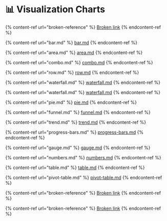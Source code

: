 # 📊 Visualization Charts

{% content-ref url="broken-reference" %}
[Broken link](broken-reference)
{% endcontent-ref %}

{% content-ref url="bar.md" %}
[bar.md](bar.md)
{% endcontent-ref %}

{% content-ref url="area.md" %}
[area.md](area.md)
{% endcontent-ref %}

{% content-ref url="combo.md" %}
[combo.md](combo.md)
{% endcontent-ref %}

{% content-ref url="row.md" %}
[row.md](row.md)
{% endcontent-ref %}

{% content-ref url="waterfall.md" %}
[waterfall.md](waterfall.md)
{% endcontent-ref %}

{% content-ref url="waterfall.md" %}
[waterfall.md](waterfall.md)
{% endcontent-ref %}

{% content-ref url="pie.md" %}
[pie.md](pie.md)
{% endcontent-ref %}

{% content-ref url="funnel.md" %}
[funnel.md](funnel.md)
{% endcontent-ref %}

{% content-ref url="trend.md" %}
[trend.md](trend.md)
{% endcontent-ref %}

{% content-ref url="progress-bars.md" %}
[progress-bars.md](progress-bars.md)
{% endcontent-ref %}

{% content-ref url="gauge.md" %}
[gauge.md](gauge.md)
{% endcontent-ref %}

{% content-ref url="numbers.md" %}
[numbers.md](numbers.md)
{% endcontent-ref %}

{% content-ref url="table.md" %}
[table.md](table.md)
{% endcontent-ref %}

{% content-ref url="pivot-table.md" %}
[pivot-table.md](pivot-table.md)
{% endcontent-ref %}

{% content-ref url="broken-reference" %}
[Broken link](broken-reference)
{% endcontent-ref %}

{% content-ref url="broken-reference" %}
[Broken link](broken-reference)
{% endcontent-ref %}





